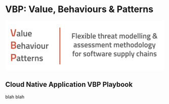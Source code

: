 # VBP: Value, Behaviours & Patterns

![VBP-logo.png](images/VBP-banner.png)

## Cloud Native Application VBP Playbook

blah blah
